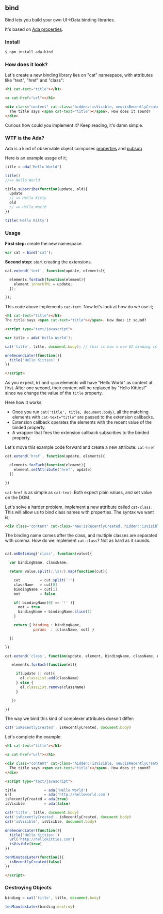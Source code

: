 ## bind

Bind lets you build your own UI->Data binding libraries.

It's based on [Ada properties](http://github.com/adaio/ada).

### Install

```bash
$ npm install ada-bind
```

### How does it look?

Let's create a new binding library lies on "cat" namespace, with attributes like "text", "href" and "class":

```html
<h1 cat-text="title"></h1>

<a cat-href="url"></h1>

<div class="content" cat-class="hidden:!isVisible, new:isRecentlyCreated">
  The title says <span cat-text="title"></span>. How does it sound?
</div>
```

Curious how could you implement it? Keep reading, it's damn simple.

### WTF is the Ada?

Ada is a kind of observable object composes [properties](http://github.com/adaio/prop) and [pubsub](http://github.com/azer/pubsub)

Here is an example usage of it;

```js
title = ada('Hello World')

title()
//=> Hello World

title.subscribe(function(update, old){
  update
  // => Hello Kitty
  old
  // => Hello World
})

title('Hello Kitty')
```


### Usage

**First step:** create the new namespace.

```js
var cat = bind('cat');
```

**Second step:** start creating the extensions.

```js
cat.extend('text', function(update, elements){

  elements.forEach(function(element){
    element.innerHTML = update;
  });

});
```

This code above implements `cat-text`. Now let's look at how do we use it;

```html
<h1 cat-text="title"></h1>
The title says <span cat-text="title"></span>. How does it sound?

<script type="text/javascript">

var title = ada('Hello World');

cat('title', title, document.body); // this is how a new UI binding is created!

oneSecondLater(function(){
  title('Hello Kitties!')
})

</script>
```

As you expect, `h1` and `span` elements will have "Hello World" as content at first. After one second, their content will be replaced by "Hello Kitties!" since
we change the value of the `title` property.

Here how it works:

* Once you run `cat('title', title, document.body)`, all the matching elements with `cat-text="title"` are passed to the extension callbacks.
* Extension callback operates the elements with the recent value of the binded property.
* A wrapper that fires the extension callback subscribes to the binded property.


Let's move this example code forward and create a new attribute: `cat-href`

```js
cat.extend('href', function(update, elements){

  elements.forEach(function(element){
    element.setAttribute('href', update)
  })

})
```

`cat-href` is as simple as `cat-text`. Both expect plain values, and set value on the DOM.

Let's solve a harder problem, implement a new attribute called `cat-class`. This will allow us to
bind class names with properties. The syntax we want is;

```html
<div class="content" cat-class="new:isRecentlyCreated, hidden:!isVisible" />
```

The binding name comes after the class, and multiple classes are separated with comma.
How do we implement `cat-class`? Not as hard as it sounds.

```js

cat.onDefining('class', function(value){

  var bindingName, className;

  return value.split(/,\s?/).map(function(cut){

    cut         = cut.split(':')
    className   = cut[0]
    bindingName = cut[1]
    not         = false

    if( bindingName[0] == '!' ){
      not = true
      bindingName = bindingName.slice(1)
    }

    return { binding : bindingName,
             params  : [className, not] }

  })

})

cat.extend('class', function(update, element, bindingName, className, not) {

   elements.forEach(function(el){

     if(update || not){
       el.classList.add(className)
     } else {
       el.classList.remove(className)
     }

   })

})
```

The way we bind this kind of complexer attributes doesn't differ:

```js
cat('isRecentlyCreated', isRecentlyCreated, document.body)
```

Let's complete the example:

```html
<h1 cat-text="title"></h1>

<a cat-href="url"></h1>

<div class="content" cat-class="hidden:!isVisible, new:isRecentlyCreated">
  The title says <span cat-text="title"></span>. How does it sound?
</div>

<script type="text/javascript">

title             = ada('Hello World')
url               = ada('http://helloworld.com')
isRecentlyCreated = ada(true)
isVisible         = ada(false)

cat('title', title, document.body)
cat('isRecentlyCreated', isRecentlyCreated, document.body)
cat('isVisible', isVisible, document.body)

oneSecondLater(function(){
  title('Hello Kitties!')
  url('http://hellokitties.com')
  isVisible(true)
})

tenMinutesLater(function(){
  isRecentlyCreated(false)
})

</script>
```

### Destroying Objects

```js
binding = cat('title', title, document.body)

tenMinutesLater(binding.destroy)
```
